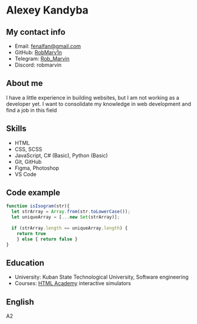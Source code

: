 # Alexey Kandyba

## My contact info
* Email: fenalfan@gmail.com
* GitHub: [RobMarv1n](https://github.com/RobMarv1n)
* Telegram: [Rob_Marvin](https://t.me/Rob_Marvin)
* Discord: robmarvin

## About me
I have a little experience in building websites, but I am not working as a developer yet. I want to consolidate my knowledge in web development and find a job in this field

## Skills
* HTML
* CSS, SCSS
* JavaScript, C# (Basic), Python (Basic)
* Git, GitHub
* Figma, Photoshop
* VS Code

## Code example
```javascript
function isIsogram(str){
  let strArray = Array.from(str.toLowerCase());
  let uniqueArray = [...new Set(strArray)];
  
  if (strArray.length == uniqueArray.length) {
    return true
    } else { return false }
}
```

## Education
* University: Kuban State Technological University, Software engineering
* Courses: [HTML Academy](https://htmlacademy.ru) interactive simulators

## English
A2